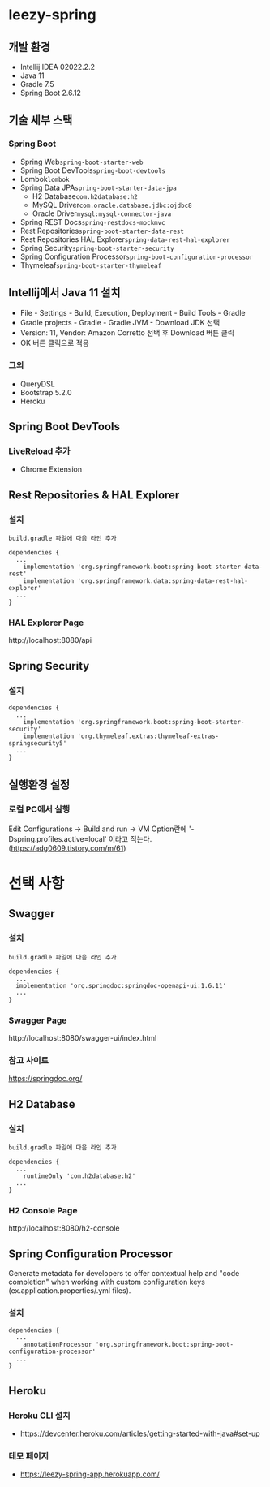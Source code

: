# leezy-spring
## 개발 환경
- Intellij IDEA 02022.2.2
- Java 11
- Gradle 7.5
- Spring Boot 2.6.12

## 기술 세부 스택
### Spring Boot
- Spring Web`spring-boot-starter-web`
- Spring Boot DevTools`spring-boot-devtools`
- Lombok`lombok`
- Spring Data JPA`spring-boot-starter-data-jpa`
    - H2 Database`com.h2database:h2`
    - MySQL Driver`com.oracle.database.jdbc:ojdbc8`
    - Oracle Driver`mysql:mysql-connector-java`
- Spring REST Docs`spring-restdocs-mockmvc`
- Rest Repositories`spring-boot-starter-data-rest`
- Rest Repositories HAL Explorer`spring-data-rest-hal-explorer`
- Spring Security`spring-boot-starter-security`
- Spring Configuration Processor`spring-boot-configuration-processor`
- Thymeleaf`spring-boot-starter-thymeleaf`

## Intellij에서 Java 11 설치
- File - Settings - Build, Execution, Deployment - Build Tools - Gradle
- Gradle projects - Gradle - Gradle JVM - Download JDK 선택
- Version: 11, Vendor: Amazon Corretto 선택 후 Download 버튼 클릭
- OK 버튼 클릭으로 적용

### 그외 
- QueryDSL 
- Bootstrap 5.2.0
- Heroku

## Spring Boot DevTools
### LiveReload 추가
- Chrome Extension

## Rest Repositories & HAL Explorer
### 설치
```
build.gradle 파일에 다음 라인 추가

dependencies {
  ...
    implementation 'org.springframework.boot:spring-boot-starter-data-rest'
    implementation 'org.springframework.data:spring-data-rest-hal-explorer'
  ...
}  
```
### HAL Explorer Page
http://localhost:8080/api

## Spring Security
### 설치
```
dependencies {
  ...
	implementation 'org.springframework.boot:spring-boot-starter-security'
	implementation 'org.thymeleaf.extras:thymeleaf-extras-springsecurity5'
  ...
}
```

## 실행환경 설정
### 로컬 PC에서 실행
Edit Configurations -> Build and run -> VM Option란에 '-Dspring.profiles.active=local' 이라고 적는다.
(https://adg0609.tistory.com/m/61)

# 선택 사항
## Swagger
### 설치
```
build.gradle 파일에 다음 라인 추가

dependencies {
  ...
  implementation 'org.springdoc:springdoc-openapi-ui:1.6.11'
  ...
}  
```
### Swagger Page
http://localhost:8080/swagger-ui/index.html
### 참고 사이트
https://springdoc.org/

## H2 Database
### 실치
```
build.gradle 파일에 다음 라인 추가

dependencies {
  ...
	runtimeOnly 'com.h2database:h2'
  ...
}  
```
### H2 Console Page
http://localhost:8080/h2-console

## Spring Configuration Processor
Generate metadata for developers to offer contextual help and "code completion" when working with custom configuration keys (ex.application.properties/.yml files).
### 설치
```
dependencies {
  ...
    annotationProcessor 'org.springframework.boot:spring-boot-configuration-processor'
  ...
}
```

## Heroku
### Heroku CLI 설치
- https://devcenter.heroku.com/articles/getting-started-with-java#set-up

### 데모 페이지
*  https://leezy-spring-app.herokuapp.com/
